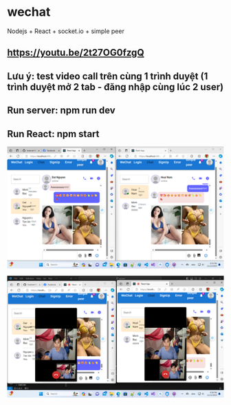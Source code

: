 # wechat
Nodejs + React + socket.io + simple peer

## https://youtu.be/2t27OG0fzgQ

## Lưu ý: test video call trên cùng 1 trình duyệt (1 trình duyệt mở 2 tab - đăng nhập cùng lúc 2 user)

## Run server: npm run dev
## Run React: npm start


![markdown](chat.png)

![markdown](videocall.png)
